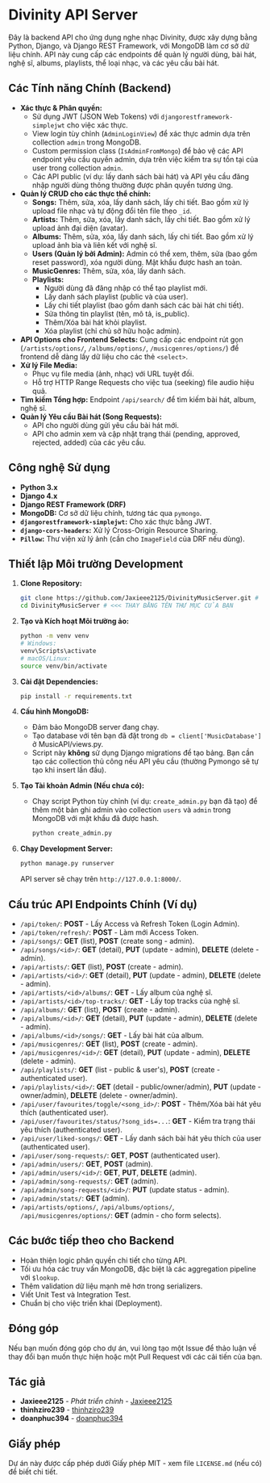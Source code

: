 # Divinity API Server

Đây là backend API cho ứng dụng nghe nhạc Divinity, được xây dựng bằng Python, Django, và Django REST Framework, với MongoDB làm cơ sở dữ liệu chính. API này cung cấp các endpoints để quản lý người dùng, bài hát, nghệ sĩ, albums, playlists, thể loại nhạc, và các yêu cầu bài hát.

## Các Tính năng Chính (Backend)

*   **Xác thực & Phân quyền:**
    *   Sử dụng JWT (JSON Web Tokens) với `djangorestframework-simplejwt` cho việc xác thực.
    *   View login tùy chỉnh (`AdminLoginView`) để xác thực admin dựa trên collection `admin` trong MongoDB.
    *   Custom permission class (`IsAdminFromMongo`) để bảo vệ các API endpoint yêu cầu quyền admin, dựa trên việc kiểm tra sự tồn tại của user trong collection `admin`.
    *   Các API public (ví dụ: lấy danh sách bài hát) và API yêu cầu đăng nhập người dùng thông thường được phân quyền tương ứng.
*   **Quản lý CRUD cho các thực thể chính:**
    *   **Songs:** Thêm, sửa, xóa, lấy danh sách, lấy chi tiết. Bao gồm xử lý upload file nhạc và tự động đổi tên file theo `_id`.
    *   **Artists:** Thêm, sửa, xóa, lấy danh sách, lấy chi tiết. Bao gồm xử lý upload ảnh đại diện (avatar).
    *   **Albums:** Thêm, sửa, xóa, lấy danh sách, lấy chi tiết. Bao gồm xử lý upload ảnh bìa và liên kết với nghệ sĩ.
    *   **Users (Quản lý bởi Admin):** Admin có thể xem, thêm, sửa (bao gồm reset password), xóa người dùng. Mật khẩu được hash an toàn.
    *   **MusicGenres:** Thêm, sửa, xóa, lấy danh sách.
    *   **Playlists:**
        *   Người dùng đã đăng nhập có thể tạo playlist mới.
        *   Lấy danh sách playlist (public và của user).
        *   Lấy chi tiết playlist (bao gồm danh sách các bài hát chi tiết).
        *   Sửa thông tin playlist (tên, mô tả, is_public).
        *   Thêm/Xóa bài hát khỏi playlist.
        *   Xóa playlist (chỉ chủ sở hữu hoặc admin).
*   **API Options cho Frontend Selects:** Cung cấp các endpoint rút gọn (`/artists/options/`, `/albums/options/`, `/musicgenres/options/`) để frontend dễ dàng lấy dữ liệu cho các thẻ `<select>`.
*   **Xử lý File Media:**
    *   Phục vụ file media (ảnh, nhạc) với URL tuyệt đối.
    *   Hỗ trợ HTTP Range Requests cho việc tua (seeking) file audio hiệu quả.
*   **Tìm kiếm Tổng hợp:** Endpoint `/api/search/` để tìm kiếm bài hát, album, nghệ sĩ.
*   **Quản lý Yêu cầu Bài hát (Song Requests):**
    *   API cho người dùng gửi yêu cầu bài hát mới.
    *   API cho admin xem và cập nhật trạng thái (pending, approved, rejected, added) của các yêu cầu.

## Công nghệ Sử dụng

*   **Python 3.x**
*   **Django 4.x**
*   **Django REST Framework (DRF)**
*   **MongoDB:** Cơ sở dữ liệu chính, tương tác qua `pymongo`.
*   **`djangorestframework-simplejwt`:** Cho xác thực bằng JWT.
*   **`django-cors-headers`:** Xử lý Cross-Origin Resource Sharing.
*   **`Pillow`:** Thư viện xử lý ảnh (cần cho `ImageField` của DRF nếu dùng).

## Thiết lập Môi trường Development

1.  **Clone Repository:**
    ```bash
    git clone https://github.com/Jaxieee2125/DivinityMusicServer.git # <<< THAY BẰNG URL REPO SERVER CỦA BẠN
    cd DivinityMusicServer # <<< THAY BẰNG TÊN THƯ MỤC CỦA BẠN
    ```

2.  **Tạo và Kích hoạt Môi trường ảo:**
    ```bash
    python -m venv venv
    # Windows:
    venv\Scripts\activate
    # macOS/Linux:
    source venv/bin/activate
    ```

3.  **Cài đặt Dependencies:**
    ```bash
    pip install -r requirements.txt
    ```

4.  **Cấu hình MongoDB:**
    *   Đảm bảo MongoDB server đang chạy.
    *   Tạo database với tên bạn đã đặt trong `db = client['MusicDatabase']` ở MusicAPI/views.py.
    *   Script này **không** sử dụng Django migrations để tạo bảng. Bạn cần tạo các collection thủ công nếu API yêu cầu (thường Pymongo sẽ tự tạo khi insert lần đầu).

5.  **Tạo Tài khoản Admin (Nếu chưa có):**
    *   Chạy script Python tùy chỉnh (ví dụ: `create_admin.py` bạn đã tạo) để thêm một bản ghi admin vào collection `users` và `admin` trong MongoDB với mật khẩu đã được hash.
        ```bash
        python create_admin.py
        ```

6.  **Chạy Development Server:**
    ```bash
    python manage.py runserver
    ```
    API server sẽ chạy trên `http://127.0.0.1:8000/`.

## Cấu trúc API Endpoints Chính (Ví dụ)

*   `/api/token/`: **POST** - Lấy Access và Refresh Token (Login Admin).
*   `/api/token/refresh/`: **POST** - Làm mới Access Token.
*   `/api/songs/`: **GET** (list), **POST** (create song - admin).
*   `/api/songs/<id>/`: **GET** (detail), **PUT** (update - admin), **DELETE** (delete - admin).
*   `/api/artists/`: **GET** (list), **POST** (create - admin).
*   `/api/artists/<id>/`: **GET** (detail), **PUT** (update - admin), **DELETE** (delete - admin).
*   `/api/artists/<id>/albums/`: **GET** - Lấy album của nghệ sĩ.
*   `/api/artists/<id>/top-tracks/`: **GET** - Lấy top tracks của nghệ sĩ.
*   `/api/albums/`: **GET** (list), **POST** (create - admin).
*   `/api/albums/<id>/`: **GET** (detail), **PUT** (update - admin), **DELETE** (delete - admin).
*   `/api/albums/<id>/songs/`: **GET** - Lấy bài hát của album.
*   `/api/musicgenres/`: **GET** (list), **POST** (create - admin).
*   `/api/musicgenres/<id>/`: **GET** (detail), **PUT** (update - admin), **DELETE** (delete - admin).
*   `/api/playlists/`: **GET** (list - public & user's), **POST** (create - authenticated user).
*   `/api/playlists/<id>/`: **GET** (detail - public/owner/admin), **PUT** (update - owner/admin), **DELETE** (delete - owner/admin).
*   `/api/user/favourites/toggle/<song_id>/`: **POST** - Thêm/Xóa bài hát yêu thích (authenticated user).
*   `/api/user/favourites/status/?song_ids=...`: **GET** - Kiểm tra trạng thái yêu thích (authenticated user).
*   `/api/user/liked-songs/`: **GET** - Lấy danh sách bài hát yêu thích của user (authenticated user).
*   `/api/user/song-requests/`: **GET**, **POST** (authenticated user).
*   `/api/admin/users/`: **GET**, **POST** (admin).
*   `/api/admin/users/<id>/`: **GET**, **PUT**, **DELETE** (admin).
*   `/api/admin/song-requests/`: **GET** (admin).
*   `/api/admin/song-requests/<id>/`: **PUT** (update status - admin).
*   `/api/admin/stats/`: **GET** (admin).
*   `/api/artists/options/`, `/api/albums/options/`, `/api/musicgenres/options/`: **GET** (admin - cho form selects).


## Các bước tiếp theo cho Backend

*   Hoàn thiện logic phân quyền chi tiết cho từng API.
*   Tối ưu hóa các truy vấn MongoDB, đặc biệt là các aggregation pipeline với `$lookup`.
*   Thêm validation dữ liệu mạnh mẽ hơn trong serializers.
*   Viết Unit Test và Integration Test.
*   Chuẩn bị cho việc triển khai (Deployment).

## Đóng góp

Nếu bạn muốn đóng góp cho dự án, vui lòng tạo một Issue để thảo luận về thay đổi bạn muốn thực hiện hoặc một Pull Request với các cải tiến của bạn.

## Tác giả

*   **Jaxieee2125** - _Phát triển chính_ - [Jaxieee2125](https://github.com/Jaxieee2125)
*   **thinhziro239** - [thinhziro239](https://github.com/thinhziro239)
*   **doanphuc394** - [doanphuc394](https://github.com/doanphuc394)

## Giấy phép

Dự án này được cấp phép dưới Giấy phép MIT - xem file `LICENSE.md` (nếu có) để biết chi tiết.
